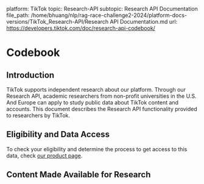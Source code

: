 platform: TikTok
topic: Research-API
subtopic: Research API Documentation
file_path: /home/bhuang/nlp/rag-race-challenge2-2024/platform-docs-versions/TikTok_Research-API/Research API Documentation.md
url: https://developers.tiktok.com/doc/research-api-codebook/

# **Codebook**

## **Introduction**

TikTok supports independent research about our platform. Through our Research API, academic researchers from non-profit universities in the U.S. And Europe can apply to study public data about TikTok content and accounts. This document describes the Research API functionality provided to researchers by TikTok.

## **Eligibility and Data Access**

To check your eligibility and determine the process to get access to this data, check [our product page](https://developers.tiktok.com/products/research-api/).

## **Content Made Available for Research**